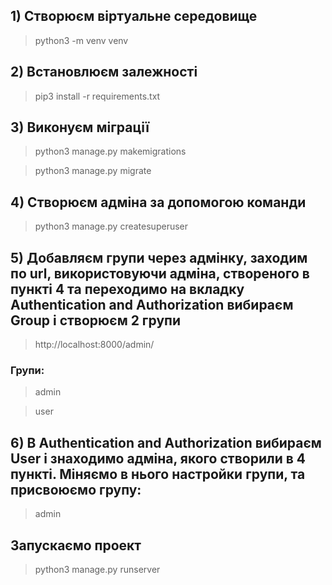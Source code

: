 ## 1) Створюєм віртуальне середовище
> python3 -m venv venv

## 2) Встановлюєм залежності
> pip3 install -r requirements.txt


## 3) Виконуєм міграції
>python3 manage.py makemigrations 


>python3 manage.py migrate
## 4) Створюєм адміна за допомогою команди

>python3 manage.py createsuperuser

## 5) Добавляєм групи через адмінку, заходим по url, використовуючи адміна, створеного в пункті 4 та переходимо на вкладку Authentication and Authorization вибираєм Group і створюєм 2 групи
> http://localhost:8000/admin/

### Групи:
> admin

> user

## 6) В Authentication and Authorization  вибираєм User і знаходимо адміна, якого створили в 4 пункті. Міняємо в нього настройки групи, та присвоюємо групу:
> admin

## Запускаємо проект

>python3 manage.py runserver